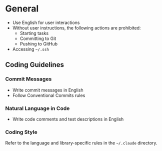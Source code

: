 # General

- Use English for user interactions
- Without user instructions, the following actions are prohibited:
  - Starting tasks
  - Committing to Git
  - Pushing to GitHub
- Accessing `~/.ssh`

## Coding Guidelines

### Commit Messages

- Write commit messages in English
- Follow Conventional Commits rules

### Natural Language in Code

- Write code comments and test descriptions in English

### Coding Style

Refer to the language and library-specific rules in the `~/.claude` directory.


